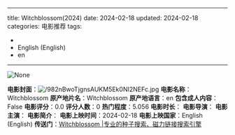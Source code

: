 
---
title: Witchblossom(2024)
date: 2024-02-18
updated: 2024-02-18
categories: 电影推荐
tags:

- 
- English (English)
- en
---

<img src="https://image.tmdb.org/t/p/originalNone" alt="None" title="None">

**电影封面**：<img src="https://image.tmdb.org/t/p/w200/982nBwoTjgnsAUKM5Ek0NI2NEFc.jpg" alt="/982nBwoTjgnsAUKM5Ek0NI2NEFc.jpg" title="/982nBwoTjgnsAUKM5Ek0NI2NEFc.jpg">
**电影名称**：Witchblossom
**原产地片名**：Witchblossom
**原产地语言**：en
**包含成人内容**：False
**电影评分**：0.0
**评分人数**：0
**热门程度**：5.056
**电影时长**：
**电影导演**：
**电影主演**：
**电影简介**：
**电影上映时间**：2024-02-18
**电影上映国家**：English (English)
**传送门**：[Witchblossom |专业的种子搜索、磁力链接搜索引擎](https://movie.amd794.com:2083/?search=Witchblossom&ordering=&mode=match_phrase&page_size=10&page=1)

